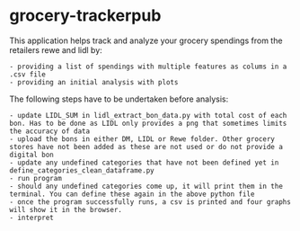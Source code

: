 # grocery-trackerpub

This application helps track and analyze your grocery spendings from the retailers rewe and lidl by:

    - providing a list of spendings with multiple features as colums in a .csv file
    - providing an initial analysis with plots

The following steps have to be undertaken before analysis:

    - update LIDL_SUM in lidl_extract_bon_data.py with total cost of each bon. Has to be done as LIDL only provides a png that sometimes limits the accuracy of data
    - upload the bons in either DM, LIDL or Rewe folder. Other grocery stores have not been added as these are not used or do not provide a digital bon
    - update any undefined categories that have not been defined yet in define_categories_clean_dataframe.py
    - run program
    - should any undefined categories come up, it will print them in the terminal. You can define these again in the above python file
    - once the program successfully runs, a csv is printed and four graphs will show it in the browser.
    - interpret
